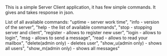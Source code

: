 This is a simple Server Client application, it has few simple commands. It gives and takes response in json.

List of all available commands:
            "uptime - server work time",
            "info - version of the server",
            "help - the list of available commands",
            "stop - stopping server and client",
            "register - allows to register new user",
            "login - allows to login",
            "msg - allows to send a message",
            "read - allows to read your mailbox",
            "delete(admin only) - deletes user",
            "show_u(admin only) - shows all users",
            "show_m(admin only) - shows all messages"
